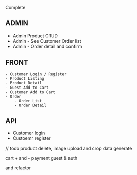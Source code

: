 Complete


## ADMIN

- Admin Product CRUD
- Admin - See Customer Order list
- Admin - Order detail and confirm


## FRONT
    - Customer Login / Register
    - Product Listing
    - Product Detail
    - Guest Add to Cart
    - Customer Add to Cart 
    - Order
        - Order List
        - Order Detail


## API
 - Customer login
 - Custoemr register


// todo 
product delete, image upload and crop
data generate 

cart + and -
payment guest & auth

and refactor
